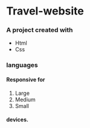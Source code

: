 # Travel-website
### A project created with
+ Html
+ Css
### languages
#### Responsive for
1. Large
2. Medium
3. Small
#### devices.

